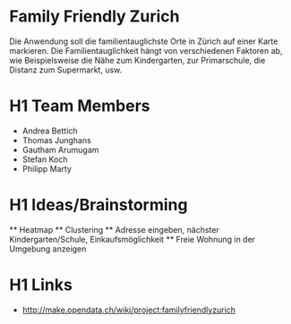 Family Friendly Zurich
====================

Die Anwendung soll die familientauglichste Orte in Zürich auf einer Karte markieren. Die Familientauglichkeit hängt von verschiedenen Faktoren ab, wie Beispielsweise die Nähe zum Kindergarten, zur Primarschule, die Distanz zum Supermarkt, usw.

# H1 Team Members

* Andrea Bettich
* Thomas Junghans
* Gautham Arumugam
* Stefan Koch
* Philipp Marty


# H1 Ideas/Brainstorming

** Heatmap
** Clustering
** Adresse eingeben, nächster Kindergarten/Schule, Einkaufsmöglichkeit
** Freie Wohnung in der Umgebung anzeigen

# H1 Links

* http://make.opendata.ch/wiki/project:familyfriendlyzurich